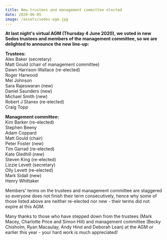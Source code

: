 ```yaml
---
title: New trustees and management committee elected
date: 2020-06-05
image: /assets/sedos-agm.jpg
---
```

**At last night's virtual AGM (Thursday 4 June 2020), we voted in new Sedos trustees and members of the management committee, so we are delighted to announce the new line-up:**

**Trustees:**\
Alex Baker (secretary)\
Matt Gould (chair of management committee)\
Dawn Harrison-Wallace (re-elected)\
Roger Harwood\
Mel Johnson\
Sara Rajeswaran (new)\
Daniel Saunders (new)\
Michael Smith (new)\
Robert J Stanex (re-elected)\
Craig Topp

**Management committee:**\
Kim Barker (re-elected)\
Stephen Beeny\
Adam Coppard\
Matt Gould (chair)\
Peter Foster (new)\
Tim Garrad (re-elected)\
Kate Gledhill (new)\
Steven King (re-elected)\
Lizzie Levett (secretary)\
Olly Levett (re-elected)\
Mark Sidall (new)\
Henry Whittaker

Members' terms on the trustees and management committee are staggered so everyone does not finish their term consecutively, hence why some of those listed above are neither re-elected nor new - their terms did not expire at this AGM.

Many thanks to those who have stepped down from the trustees (Mark Macey, Charlotte Price and Simon Hill) and management committee (Becky Chisholm, Ryan Macaulay, Andy Hind and Deborah Lean) at the AGM or earlier this year - your hard work is much appreciated!